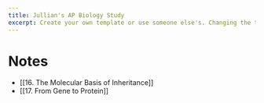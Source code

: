 ```yaml
---
title: Jullian's AP Biology Study
excerpt: Create your own template or use someone else's. Changing the template is a matter of updating one line
---
```

# Notes
- [[16. The Molecular Basis of Inheritance]]
- [[17. From Gene to Protein]]


